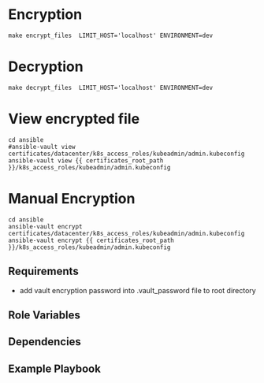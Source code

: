 Encryption 
==========
```shell
make encrypt_files  LIMIT_HOST='localhost' ENVIRONMENT=dev
```
Decryption 
==========
```shell
make decrypt_files  LIMIT_HOST='localhost' ENVIRONMENT=dev
```
View encrypted file 
===================
```shell
cd ansible
#ansible-vault view certificates/datacenter/k8s_access_roles/kubeadmin/admin.kubeconfig
ansible-vault view {{ certificates_root_path }}/k8s_access_roles/kubeadmin/admin.kubeconfig
```
Manual Encryption 
==========
```shell
cd ansible
ansible-vault encrypt certificates/datacenter/k8s_access_roles/kubeadmin/admin.kubeconfig
ansible-vault encrypt {{ certificates_root_path }}/k8s_access_roles/kubeadmin/admin.kubeconfig
```
Requirements
------------
* add vault encryption password into .vault_password file to root directory


Role Variables
--------------



Dependencies
------------



Example Playbook
----------------
